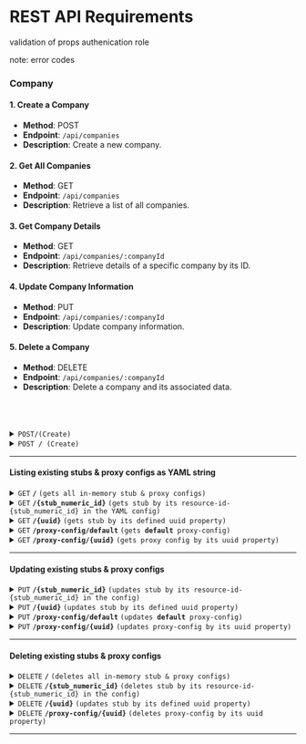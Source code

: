 # REST API Requirements

validation of props
authenication
role

note:
error codes


### Company


#### 1. Create a Company

- **Method**: POST
- **Endpoint**: `/api/companies`
- **Description**: Create a new company.

#### 2. Get All Companies

- **Method**: GET
- **Endpoint**: `/api/companies`
- **Description**: Retrieve a list of all companies.

#### 3. Get Company Details

- **Method**: GET
- **Endpoint**: `/api/companies/:companyId`
- **Description**: Retrieve details of a specific company by its ID.

#### 4. Update Company Information

- **Method**: PUT
- **Endpoint**: `/api/companies/:companyId`
- **Description**: Update company information.

#### 5. Delete a Company

- **Method**: DELETE
- **Endpoint**: `/api/companies/:companyId`
- **Description**: Delete a company and its associated data.



<br>
<br>
<br>


<details>
 <summary><code>POST/(Create)</code></summary>
</details>

<details>
 <summary><code>POST / (Create)</code></summary>

##### Parameters

> | name | type     | data type             | description |
> | ---- | -------- | --------------------- | ----------- |
> | None | required | object (JSON or YAML) | N/A         |

##### Responses

> | http code | content-type               | response                                 |
> | --------- | -------------------------- | ---------------------------------------- |
> | `201`     | `text/plain;charset=UTF-8` | `Configuration created successfully`     |
> | `400`     | `application/json`         | `{"code":"400","message":"Bad Request"}` |
> | `405`     | `text/html;charset=utf-8`  | None                                     |

</details>

---

#### Listing existing stubs & proxy configs as YAML string

<details>
 <summary>
    <code>GET</code> 
    <code><b>/</b></code> 
    <code>(gets all in-memory stub & proxy configs)</code>
 </summary>

##### Parameters
> None

##### Responses

> | http code | content-type               | response    |
> | --------- | -------------------------- | ----------- |
> | `200`     | `text/plain;charset=UTF-8` | YAML string |

##### Example cURL

> ```javascript
>  curl -X GET -H "Content-Type: application/json" http://localhost:8889/
> ```

</details>

<details>
 <summary><code>GET</code> <code><b>/{stub_numeric_id}</b></code> <code>(gets stub by its resource-id-{stub_numeric_id} in the YAML config)</code></summary>

##### Parameters

> | name              | type     | data type    | description                  |
> | ----------------- | -------- | ------------ | ---------------------------- |
> | `stub_numeric_id` | required | int ($int64) | The specific stub numeric id |

##### Responses

> | http code | content-type               | response                                 |
> | --------- | -------------------------- | ---------------------------------------- |
> | `200`     | `text/plain;charset=UTF-8` | YAML string                              |
> | `400`     | `application/json`         | `{"code":"400","message":"Bad Request"}` |

##### Example cURL

> ```javascript
>  curl -X GET -H "Content-Type: application/json" http://localhost:8889/0
> ```

</details>

<details>
  <summary><code>GET</code> <code><b>/{uuid}</b></code> <code>(gets stub by its defined uuid property)</code></summary>

##### Parameters

> | name   | type     | data type | description                         |
> | ------ | -------- | --------- | ----------------------------------- |
> | `uuid` | required | string    | The specific stub unique idendifier |

##### Responses

> | http code | content-type               | response                                 |
> | --------- | -------------------------- | ---------------------------------------- |
> | `200`     | `text/plain;charset=UTF-8` | YAML string                              |
> | `400`     | `application/json`         | `{"code":"400","message":"Bad Request"}` |

##### Example cURL

> ```javascript
>  curl -X GET -H "Content-Type: application/json" http://localhost:8889/some-unique-uuid-string
> ```

</details>

<details>
  <summary><code>GET</code> <code><b>/proxy-config/default</b></code> <code>(gets <b>default</b> proxy-config)</code></summary>

##### Parameters

> None

##### Responses

> | http code | content-type               | response                                 |
> | --------- | -------------------------- | ---------------------------------------- |
> | `200`     | `text/plain;charset=UTF-8` | YAML string                              |
> | `400`     | `application/json`         | `{"code":"400","message":"Bad Request"}` |

##### Example cURL

> ```javascript
>  curl -X GET -H "Content-Type: application/json" http://localhost:8889/proxy-config/default
> ```

</details>

<details>
  <summary><code>GET</code> <code><b>/proxy-config/{uuid}</b></code> <code>(gets proxy config by its uuid property)</code></summary>

##### Parameters

> | name   | type     | data type | description                                 |
> | ------ | -------- | --------- | ------------------------------------------- |
> | `uuid` | required | string    | The specific proxy config unique idendifier |

##### Responses

> | http code | content-type               | response                                 |
> | --------- | -------------------------- | ---------------------------------------- |
> | `200`     | `text/plain;charset=UTF-8` | YAML string                              |
> | `400`     | `application/json`         | `{"code":"400","message":"Bad Request"}` |

##### Example cURL

> ```javascript
>  curl -X GET -H "Content-Type: application/json" http://localhost:8889/proxy-config/some-unique-uuid-string
> ```

</details>

---

#### Updating existing stubs & proxy configs

<details>
  <summary><code>PUT</code> <code><b>/{stub_numeric_id}</b></code> <code>(updates stub by its resource-id-{stub_numeric_id} in the config)</code></summary>

##### Parameters

> | name              | type     | data type    | description                  |
> | ----------------- | -------- | ------------ | ---------------------------- |
> | `stub_numeric_id` | required | int ($int64) | The specific stub numeric id |

##### Responses

> | http code | content-type               | response                                                     |
> | --------- | -------------------------- | ------------------------------------------------------------ |
> | `201`     | `text/plain;charset=UTF-8` | `Stub request index#<stub_numeric_id> updated successfully"` |
> | `400`     | `application/json`         | `{"code":"400","message":"Bad Request"}`                     |
> | `405`     | `text/html;charset=utf-8`  | None                                                         |

##### Example cURL

> ```javascript
>  curl -X PUT -H "Content-Type: application/json" --data @put.json http://localhost:8889/0
> ```

</details>

<details>
  <summary><code>PUT</code> <code><b>/{uuid}</b></code> <code>(updates stub by its defined uuid property)</code></summary>

##### Parameters

> | name   | type     | data type | description                         |
> | ------ | -------- | --------- | ----------------------------------- |
> | `uuid` | required | string    | The specific stub unique idendifier |

##### Responses

> | http code | content-type               | response                                        |
> | --------- | -------------------------- | ----------------------------------------------- |
> | `201`     | `text/plain;charset=UTF-8` | `Stub request uuid#<uuid> updated successfully` |
> | `400`     | `application/json`         | `{"code":"400","message":"Bad Request"}`        |
> | `405`     | `text/html;charset=utf-8`  | None                                            |

##### Example cURL

> ```javascript
>  curl -X PUT -H "Content-Type: application/json" --data @put.json http://localhost:8889/some-unique-uuid-string
> ```

</details>

<details>
  <summary><code>PUT</code> <code><b>/proxy-config/default</b></code> <code>(updates <b>default</b> proxy-config)</code></summary>

##### Parameters

> None

##### Responses

> | http code | content-type               | response                                         |
> | --------- | -------------------------- | ------------------------------------------------ |
> | `201`     | `text/plain;charset=UTF-8` | `Proxy config uuid#default updated successfully` |
> | `400`     | `application/json`         | `{"code":"400","message":"Bad Request"}`         |
> | `405`     | `text/html;charset=utf-8`  | None                                             |

##### Example cURL

> ```javascript
>  curl -X PUT -H "Content-Type: application/json" --data @put.json http://localhost:8889/proxy-config/default
> ```

</details>

<details>
  <summary><code>PUT</code> <code><b>/proxy-config/{uuid}</b></code> <code>(updates proxy-config by its uuid property)</code></summary>

##### Parameters

> | name   | type     | data type | description                                 |
> | ------ | -------- | --------- | ------------------------------------------- |
> | `uuid` | required | string    | The specific proxy config unique idendifier |

##### Responses

> | http code | content-type               | response                                        |
> | --------- | -------------------------- | ----------------------------------------------- |
> | `201`     | `text/plain;charset=UTF-8` | `Proxy config uuid#<uuid> updated successfully` |
> | `400`     | `application/json`         | `{"code":"400","message":"Bad Request"}`        |
> | `405`     | `text/html;charset=utf-8`  | None                                            |

##### Example cURL

> ```javascript
>  curl -X PUT -H "Content-Type: application/json" --data @put.json http://localhost:8889/proxy-config/some-unique-uuid-string
> ```

</details>

---

#### Deleting existing stubs & proxy configs

<details>
  <summary><code>DELETE</code> <code><b>/</b></code> <code>(deletes all in-memory stub & proxy configs)</code></summary>

##### Parameters

> None

##### Responses

> | http code | content-type               | response                                             |
> | --------- | -------------------------- | ---------------------------------------------------- |
> | `200`     | `text/plain;charset=UTF-8` | `All in-memory YAML config was deleted successfully` |

##### Example cURL

> ```javascript
>  curl -X DELETE -H "Content-Type: application/json" http://localhost:8889/
> ```

</details>

<details>
  <summary><code>DELETE</code> <code><b>/{stub_numeric_id}</b></code> <code>(deletes stub by its resource-id-{stub_numeric_id} in the config)</code></summary>

##### Parameters

> | name              | type     | data type    | description                  |
> | ----------------- | -------- | ------------ | ---------------------------- |
> | `stub_numeric_id` | required | int ($int64) | The specific stub numeric id |

##### Responses

> | http code | content-type               | response                                                    |
> | --------- | -------------------------- | ----------------------------------------------------------- |
> | `200`     | `text/plain;charset=UTF-8` | `Stub request index#<stub_numeric_id> deleted successfully` |
> | `400`     | `application/json`         | `{"code":"400","message":"Bad Request"}`                    |

##### Example cURL

> ```javascript
>  curl -X DELETE -H "Content-Type: application/json" http://localhost:8889/0
> ```

</details>

<details>
  <summary><code>DELETE</code> <code><b>/{uuid}</b></code> <code>(updates stub by its defined uuid property)</code></summary>

##### Parameters

> | name   | type     | data type | description                         |
> | ------ | -------- | --------- | ----------------------------------- |
> | `uuid` | required | string    | The specific stub unique idendifier |

##### Responses

> | http code | content-type               | response                                        |
> | --------- | -------------------------- | ----------------------------------------------- |
> | `200`     | `text/plain;charset=UTF-8` | `Stub request uuid#<uuid> deleted successfully` |
> | `400`     | `application/json`         | `{"code":"400","message":"Bad Request"}`        |

##### Example cURL

> ```javascript
>  curl -X DELETE -H "Content-Type: application/json" http://localhost:8889/some-unique-uuid-string
> ```

</details>

<details>
  <summary><code>DELETE</code> <code><b>/proxy-config/{uuid}</b></code> <code>(deletes proxy-config by its uuid property)</code></summary>

##### Parameters

> | name   | type     | data type | description                                 |
> | ------ | -------- | --------- | ------------------------------------------- |
> | `uuid` | required | string    | The specific proxy config unique idendifier |

##### Responses

> | http code | content-type               | response                                        |
> | --------- | -------------------------- | ----------------------------------------------- |
> | `200`     | `text/plain;charset=UTF-8` | `Proxy config uuid#<uuid> deleted successfully` |
> | `400`     | `application/json`         | `{"code":"400","message":"Bad Request"}`        |

##### Example cURL

> ```javascript
>  curl -X DELETE -H "Content-Type: application/json" http://localhost:8889/proxy-config/some-unique-uuid-string
> ```

</details>

---
